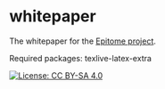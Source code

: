 # whitepaper

The whitepaper for the [Epitome project](https://github.com/TheDemocracyFoundation/epitome).

Required packages: texlive-latex-extra

[![License: CC BY-SA 4.0](https://licensebuttons.net/l/by-sa/4.0/88x31.png)](https://creativecommons.org/licenses/by-sa/4.0/)
